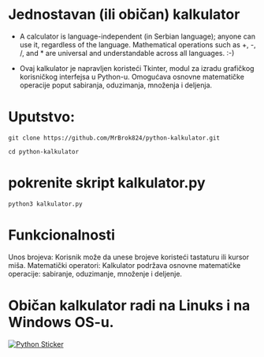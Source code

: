 # Jednostavan (ili običan) kalkulator

- A calculator is language-independent (in Serbian language); anyone can use it, regardless of the language. Mathematical operations such as +, -, /, and * are universal and understandable across all languages. :-)
  
- Ovaj kalkulator je napravljen koristeći Tkinter, modul za izradu grafičkog korisničkog interfejsa u Python-u. Omogućava osnovne matematičke operacije poput sabiranja, oduzimanja, množenja i deljenja.


# Uputstvo:

```
git clone https://github.com/MrBrok824/python-kalkulator.git
```
```
cd python-kalkulator
```
# pokrenite skript kalkulator.py

```
python3 kalkulator.py
```

# Funkcionalnosti

Unos brojeva: Korisnik može da unese brojeve koristeći tastaturu ili kursor miša.
Matematički operatori: Kalkulator podržava osnovne matematičke operacije: sabiranje, oduzimanje, množenje i deljenje.

# Običan kalkulator radi na Linuks i na Windows OS-u.

[![Python Sticker](https://files.paluba.info/brok/slike/2024-04-20_220913.jpg)](https://www.python.org)


